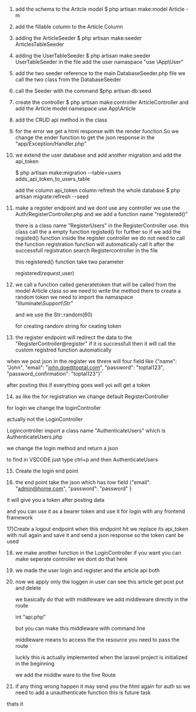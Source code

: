1) add the schema to the Aritcle model
    $ php artisan make:model Article -m
2) add the fillable column to the Article Column
3) adding the ArticleSeeder
    $ php artisan make:seeder ArticlesTableSeeder
4) adding the UserTableSeeder
    $ php artisan make:seeder UserTableSeeder
   in the file add the user namaspace "use \App\User"
5) add the two seeder reference to the main 
   DatabaseSeeder.php file
   we call the two class from the DatabaseSeeder

6) call the Seeder with the command
   $php artisan db:seed

7) create the controller
   $ php artisan make:controller ArticleController
   and add the Article model namespace
   use App\Article
8) add the CRUD api method in the class

9) for the error we get a html response with
   the render function.So we change the ender function  to get the json response
   in the "app/Exception/Handler.php"

10) we extend the user database and add another 
    migration and add the api_token

    $ php artisan make:migration --table=users adds_api_token_to_users_table

    add the column api_token column
    refresh the whole database
    $ php artisan migrate:refresh --seed

11) make a register endpoint
    and we dont use any controller
    we use the Auth/RegisterController.php
    and we add a function name "registered()"

    there is a class name "RegisterUsers" in the
    RegisterController use. this class call the 
    a empty function registed() for further
    so if we add the registed() function inside 
    the register controller we do not need to
    call the function registration function will automatically call it after the successfull registration
    search Registercontroller in the file

    this registered() function take two parameter

    registered($request,$user)

12) we call a function called generatetoken
    that will be called from the model Article class
    so we need to write the method there
    to create a random token 
    we need to import the namaspace
    "Illuminate\Support\Str"

    and we use the Str::random(60)

    for creating random string for ceating token

13) the register endpoint will redirect the data to the "RegisterController@register" if it is successfull then it will call the custom registred function automatically

when we post json in the register we threre will 
four field
like
{"name": "John", "email": "john.doe@toptal.com", "password": "toptal123", "password_confirmation": "toptal123"}'

after posting this if everything goes well yoi will get a token

14) as like the for registration we change default RegisterController

for login we change the loginController

actually not the LoginController

Logincontroller import a class name "AuthenticateUsers" which is AuthenticateUsers.php

we change the login method and return a json

to find in VSCODE just type ctrl+p and then AuthenticateUsers



15) Create the login end point

16) the end point take the json which has tow field
{"email": "admin@home.com", "password": "password" }

it will give you a token after posting data

and you can use it as a bearer token and use it for login with any frontend framework

17)Create a logout endpoint
    when this endpoint hit 
    we replace its api_token with null again 
    and save it and send a json response 
    so the token cant be used 

18) we make another function in the LoginController
    if you want you can make seperate controller
    we dont do that here


19) we made the user login and register and the article api both

20) now we apply only the loggen in user can see this article get post put and delete

    we basically do that with middleware
    we add middleware directly in the route

     int "api.php"

    but you can make this middleware with command line

    middleware means to access the the resource
    you need to pass the route

    luckly this is actually implemented when the laravel project is initialized  in the beginning

    we add the middlw ware to the five Route

21) if any thing wrong happen it may send you the html again for auth
    so we need to add a unauthenticate function
    this is future task

thats it



